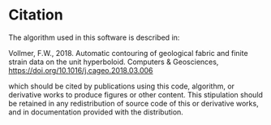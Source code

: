 # Citation

The algorithm used in this software is described in:

  Vollmer, F.W., 2018. Automatic contouring of geological fabric and finite 
  strain data on the unit hyperboloid. Computers & Geosciences, 
  https://doi.org/10.1016/j.cageo.2018.03.006
  
which should be cited by publications using this code, algorithm, or derivative 
works to produce figures or other content. This stipulation should be retained 
in any redistribution of source code of this or derivative works, and in 
documentation provided with the distribution.
